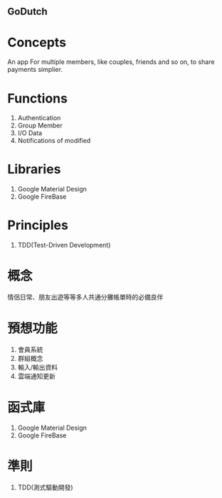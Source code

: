 ## GoDutch
# Concepts
An app For multiple members, like couples, friends and so on, to share payments simplier.
# Functions
1. Authentication
2. Group Member
3. I/O Data
4. Notifications of modified

# Libraries
1. Google Material Design
2. Google FireBase

# Principles 
1. TDD(Test-Driven Development)

# 概念
情侶日常、朋友出遊等等多人共通分攤帳單時的必備良伴

# 預想功能
1. 會員系統
2. 群組概念 
3. 輸入/輸出資料 
4. 雲端通知更新

# 函式庫  
1. Google Material Design
2. Google FireBase  

# 準則  
1. TDD(測式驅動開發)

